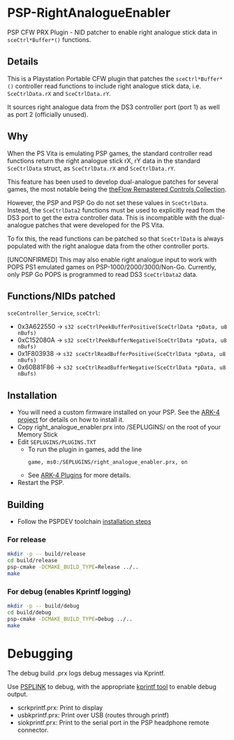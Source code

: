 # PSP-RightAnalogueEnabler

PSP CFW PRX Plugin - NID patcher to enable right analogue stick data in `sceCtrl*Buffer*()` functions.

## Details

This is a Playstation Portable CFW plugin that patches the `sceCtrl*Buffer*()` controller read functions to include right analogue stick data, i.e. `SceCtrlData.rX` and `SceCtrlData.rY`.

It sources right analogue data from the DS3 controller port (port 1) as well as port 2 (officially unused).

## Why

When the PS Vita is emulating PSP games, the standard controller read functions return the right analogue stick rX, rY data in the standard `SceCtrlData` struct, as `SceCtrlData.rX` and `SceCtrlData.rY`.

This feature has been used to develop dual-analogue patches for several games, the most notable being the [theFlow Remastered Controls Collection](https://github.com/TheOfficialFloW/RemasteredControls). 

However, the PSP and PSP Go do not set these values in `SceCtrlData`. Instead, the `SceCtrlData2` functions must be used to explicitly read from the DS3 port to get the extra controller data. This is incompatible with the dual-analogue patches that were developed for the PS Vita.

To fix this, the read functions can be patched so that `SceCtrlData` is always populated with the right analogue data from the other controller ports.

\[UNCONFIRMED\] This may also enable right analogue input to work with POPS PS1 emulated games on PSP-1000/2000/3000/Non-Go. Currently, only PSP Go POPS is programmed to read DS3 `SceCtrlData2` data.

## Functions/NIDs patched

`sceController_Service`, `sceCtrl`:

* 0x3A622550 -> `s32 sceCtrlPeekBufferPositive(SceCtrlData *pData, u8 nBufs)`
* 0xC152080A -> `s32 sceCtrlPeekBufferNegative(SceCtrlData *pData, u8 nBufs)`
* 0x1F803938 -> `s32 sceCtrlReadBufferPositive(SceCtrlData *pData, u8 nBufs)`
* 0x60B81F86 -> `s32 sceCtrlReadBufferNegative(SceCtrlData *pData, u8 nBufs)`

## Installation

* You will need a custom firmware installed on your PSP. See the [ARK-4 project](github.com/PSP-Archive/ARK-4) for details on how to install it.
* Copy right_analogue_enabler.prx into /SEPLUGINS/ on the root of your Memory Stick
* Edit `SEPLUGINS/PLUGINS.TXT`
  * To run the plugin in games, add the line
    ```
    game, ms0:/SEPLUGINS/right_analogue_enabler.prx, on
    ```
  * See [ARK-4 Plugins](https://github.com/PSP-Archive/ARK-4/wiki/Plugins) for more details. 
* Restart the PSP.

## Building

* Follow the PSPDEV toolchain [installation steps](https://pspdev.github.io/installation.html)

### For release

```bash
mkdir -p -- build/release
cd build/release
psp-cmake -DCMAKE_BUILD_TYPE=Release ../..
make
```

### For debug (enables Kprintf logging)

```bash
mkdir -p -- build/debug
cd build/debug
psp-cmake -DCMAKE_BUILD_TYPE=Debug ../..
make
```

# Debugging

The debug build .prx logs debug messages via Kprintf.

Use [PSPLINK](https://github.com/pspdev/psplinkusb) to debug, with the appropriate [kprintf tool](https://github.com/pspdev/psplinkusb/tree/master/tools) to enable debug output.

* scrkprintf.prx: Print to display
* usbkprintf.prx: Print over USB (routes through printf)
* siokprintf.prx: Print to the serial port in the PSP headphone remote connector.